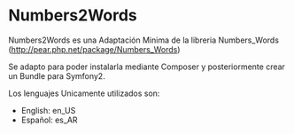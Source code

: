 Numbers2Words
=============

Numbers2Words es una Adaptación Minima de la libreria Numbers_Words (http://pear.php.net/package/Numbers_Words)

Se adapto para poder instalarla mediante Composer y posteriormente crear un Bundle para Symfony2.

Los lenguajes Unicamente utilizados son:
 - English: en_US
 - Español: es_AR


